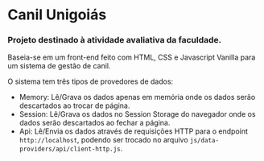 # Canil Unigoiás

### Projeto destinado à atividade avaliativa da faculdade.

Baseia-se em um front-end feito com HTML, CSS e Javascript Vanilla para um sistema de gestão de canil.

O sistema tem três tipos de provedores de dados:
 - Memory: Lê/Grava os dados apenas em memória onde os dados serão descartados ao trocar de página.
 - Session: Lê/Grava os dados no Session Storage do navegador onde os dados serão descartados ao fechar a página.
 - Api: Lê/Envia os dados através de requisições HTTP para o endpoint ```http://localhost```, podendo ser trocado no arquivo ```js/data-providers/api/client-http.js```.
 